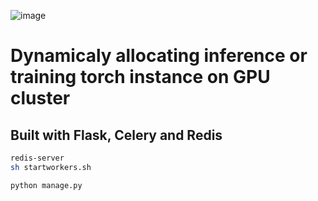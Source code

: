 ![image](https://github.com/user-attachments/assets/b9d0a1cc-87cb-4c50-8c6b-04d3d184f439)

# Dynamicaly allocating inference or training torch instance on GPU cluster
## Built with Flask, Celery and Redis

``` bash
redis-server
sh startworkers.sh
```

``` python
python manage.py
```
